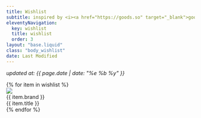 ```yaml
---
title: Wishlist
subtitle: inspired by <i><a href="https://goods.so" target="_blank">goods.so</a></i>
eleventyNavigation:
  key: wishlist
  title: wishlist
  order: 3
layout: "base.liquid"
class: "body_wishlist"
date: Last Modified
---
```


<i>updated at: {{ page.date | date: "%e %b %y" }}</i>

<div class="wishlist">
  {% for item in wishlist %}
  <div class="wishlist-item">
    <div class="wishlist-image">
      <img src="/images/wishlist/{{item.image}}">
    </div>
    <div class="wishlist-info">
      <div class="wishlist-brand">{{ item.brand }}</div>
      <div class="wishlist-title">{{ item.title }}</div>
    </div>
  </div>
  {% endfor %}
</div>
